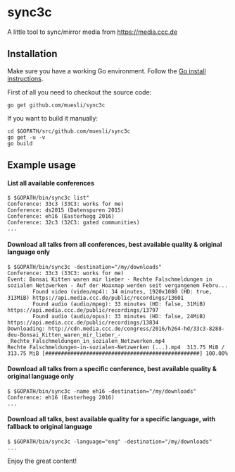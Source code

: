 sync3c
=======

A little tool to sync/mirror media from https://media.ccc.de

## Installation

Make sure you have a working Go environment. Follow the [Go install instructions](http://golang.org/doc/install.html).

First of all you need to checkout the source code:

    go get github.com/muesli/sync3c

If you want to build it manually:

    cd $GOPATH/src/github.com/muesli/sync3c
    go get -u -v
    go build

## Example usage

#### List all available conferences
```
$ $GOPATH/bin/sync3c list"
Conference: 33c3 (33C3: works for me)
Conference: ds2015 (Datenspuren 2015)
Conference: eh16 (Easterhegg 2016)
Conference: 32c3 (32C3: gated communities)
...
```

#### Download all talks from all conferences, best available quality & original language only
```
$ $GOPATH/bin/sync3c -destination="/my/downloads"
Conference: 33c3 (33C3: works for me)
Event: Bonsai Kitten waren mir lieber - Rechte Falschmeldungen in sozialen Netzwerken - Auf der Hoaxmap werden seit vergangenem Febru...
        Found video (video/mp4): 34 minutes, 1920x1080 (HD: true, 313MiB) https://api.media.ccc.de/public/recordings/13601
        Found audio (audio/mpeg): 33 minutes (HD: false, 31MiB) https://api.media.ccc.de/public/recordings/13797
        Found audio (audio/opus): 33 minutes (HD: false, 24MiB) https://api.media.ccc.de/public/recordings/13834
Downloading: http://cdn.media.ccc.de/congress/2016/h264-hd/33c3-8288-deu-Bonsai_Kitten_waren_mir_lieber_-_Rechte_Falschmeldungen_in_sozialen_Netzwerken.mp4
Rechte Falschmeldungen-in-sozialen-Netzwerken (...).mp4  313.75 MiB / 313.75 MiB [#################################################] 100.00%
```

#### Download all talks from a specific conference, best available quality & original language only
```
$ $GOPATH/bin/sync3c -name eh16 -destination="/my/downloads"
Conference: eh16 (Easterhegg 2016)
...
```

#### Download all talks, best available quality for a specific language, with fallback to original language
```
$ $GOPATH/bin/sync3c -language="eng" -destination="/my/downloads"
...
```

Enjoy the great content!
